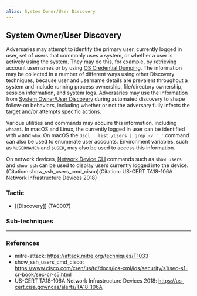 ```yaml
---
alias: System Owner/User Discovery
---
```


## System Owner/User Discovery

Adversaries may attempt to identify the primary user, currently logged in user, set of users that commonly uses a system, or whether a user is actively using the system. They may do this, for example, by retrieving account usernames or by using [OS Credential Dumping](https://attack.mitre.org/techniques/T1003). The information may be collected in a number of different ways using other Discovery techniques, because user and username details are prevalent throughout a system and include running process ownership, file/directory ownership, session information, and system logs. Adversaries may use the information from [System Owner/User Discovery](https://attack.mitre.org/techniques/T1033) during automated discovery to shape follow-on behaviors, including whether or not the adversary fully infects the target and/or attempts specific actions.

Various utilities and commands may acquire this information, including <code>whoami</code>. In macOS and Linux, the currently logged in user can be identified with <code>w</code> and <code>who</code>. On macOS the <code>dscl . list /Users | grep -v '_'</code> command can also be used to enumerate user accounts. Environment variables, such as <code>%USERNAME%</code> and <code>$USER</code>, may also be used to access this information.

On network devices, [Network Device CLI](https://attack.mitre.org/techniques/T1059/008) commands such as `show users` and `show ssh` can be used to display users currently logged into the device.(Citation: show_ssh_users_cmd_cisco)(Citation: US-CERT TA18-106A Network Infrastructure Devices 2018)


### Tactic

- [[Discovery]] (TA0007)

### Sub-techniques


---
### References

- mitre-attack: https://attack.mitre.org/techniques/T1033
- show_ssh_users_cmd_cisco: https://www.cisco.com/c/en/us/td/docs/ios-xml/ios/security/s1/sec-s1-cr-book/sec-cr-s5.html
- US-CERT TA18-106A Network Infrastructure Devices 2018: https://us-cert.cisa.gov/ncas/alerts/TA18-106A
